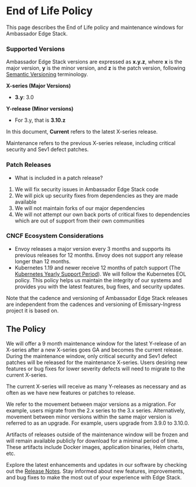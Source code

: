 # End of Life Policy

This page describes the End of Life policy and maintenance windows for Ambassador Edge Stack.

### Supported Versions

Ambassador Edge Stack versions are expressed as **x.y.z**, where **x** is the major version, **y** is the minor version, and **z** is the patch version, following [Semantic Versioning](https://semver.org/) terminology.

**X-series (Major Versions)**

* **3.y**: 3.0

**Y-release (Minor versions)**

* For 3.y, that is **3.10.z**

In this document, **Current** refers to the latest X-series release.

Maintenance refers to the previous X-series release, including critical security and Sev1 defect patches.

### Patch Releases

* What is included in a patch release?

1. We will fix security issues in Ambassador Edge Stack code
2. We will pick up security fixes from dependencies as they are made available
3. We will not maintain forks of our major dependencies
4. We will not attempt our own back ports of critical fixes to dependencies which are out of support from their own communities

### CNCF Ecosystem Considerations

* Envoy releases a major version every 3 months and supports its previous releases for 12 months. Envoy does not support any release longer than 12 months.
* Kubernetes 1.19 and newer receive 12 months of patch support (The [Kubernetes Yearly Support Period](https://github.com/kubernetes/enhancements/blob/master/keps/sig-release/1498-kubernetes-yearly-support-period/README.md)). We will follow the Kubernetes EOL policy. This policy helps us maintain the integrity of our systems and provides you with the latest features, bug fixes, and security updates.

Note that the cadence and versioning of Ambassador Edge Stack releases are independent from the cadences and versioning of Emissary-Ingress project it is based on.

## The Policy

We will offer a 9 month maintenance window for the latest Y-release of an X-series after a new X-series goes GA and becomes the current release. During the maintenance window, only critical security and Sev1 defect patches will be released for the maintenance X-series. Users desiring new features or bug fixes for lower severity defects will need to migrate to the current X-series.

The current X-series will receive as many Y-releases as necessary and as often as we have new features or patches to release.

We refer to the movement between major versions as a migration. For example, users migrate from the 2.x series to the 3.x series. Alternatively, movement between minor versions within the same major version is referred to as an upgrade. For example, users upgrade from 3.9.0 to 3.10.0.

Artifacts of releases outside of the maintenance window will be frozen and will remain available publicly for download for a minimal period of time. These artifacts include Docker images, application binaries, Helm charts, etc.

Explore the latest enhancements and updates in our software by checking out the [Release Notes](release-notes.md). Stay informed about new features, improvements, and bug fixes to make the most out of your experience with Edge Stack.
